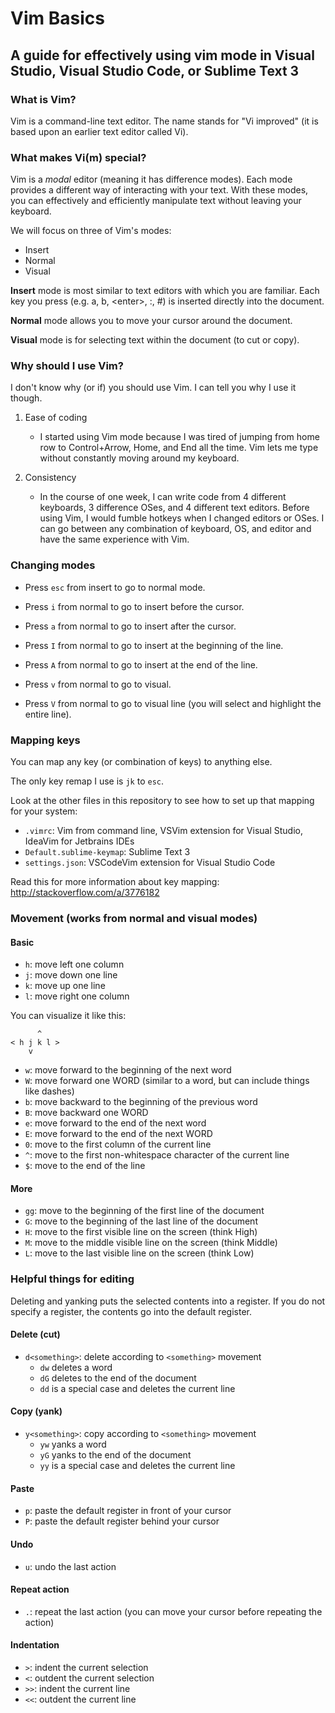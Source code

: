 # Vim Basics

## A guide for effectively using vim mode in Visual Studio, Visual Studio Code, or Sublime Text 3

### What is Vim?

Vim is a command-line text editor.
The name stands for "Vi improved" (it is based upon an earlier text editor called Vi).

### What makes Vi(m) special?

Vim is a _modal_ editor (meaning it has difference modes).
Each mode provides a different way of interacting with your text.
With these modes, you can effectively and efficiently manipulate text without leaving your keyboard.

We will focus on three of Vim's modes:
- Insert
- Normal
- Visual

**Insert** mode is most similar to text editors with which you are familiar.
Each key you press (e.g. a, b, \<enter\>, :, #) is inserted directly into the document.

**Normal** mode allows you to move your cursor around the document.

**Visual** mode is for selecting text within the document (to cut or copy).

### Why should I use Vim?

I don't know why (or if) you should use Vim. I can tell you why I use it though.

1. Ease of coding
    - I started using Vim mode because I was tired of jumping from home row to Control+Arrow, Home, and End all the time.
      Vim lets me type without constantly moving around my keyboard.

2. Consistency
    - In the course of one week, I can write code from 4 different keyboards, 3 difference OSes, and 4 different text editors.
      Before using Vim, I would fumble hotkeys when I changed editors or OSes.
      I can go between any combination of keyboard, OS, and editor and have the same experience with Vim.

### Changing modes

- Press `esc` from insert to go to normal mode.


- Press `i` from normal to go to insert before the cursor.
- Press `a` from normal to go to insert after the cursor.
- Press `I` from normal to go to insert at the beginning of the line.
- Press `A` from normal to go to insert at the end of the line.


- Press `v` from normal to go to visual.
- Press `V` from normal to go to visual line (you will select and highlight the entire line).

### Mapping keys

You can map any key (or combination of keys) to anything else.

The only key remap I use is `jk` to `esc`.

Look at the other files in this repository to see how to set up that mapping for your system:

- `.vimrc`: Vim from command line, VSVim extension for Visual Studio, IdeaVim for Jetbrains IDEs
- `Default.sublime-keymap`: Sublime Text 3
- `settings.json`: VSCodeVim extension for Visual Studio Code

Read this for more information about key mapping: http://stackoverflow.com/a/3776182

### Movement (works from normal and visual modes)

#### Basic

- `h`: move left one column
- `j`: move down one line
- `k`: move up one line
- `l`: move right one column

You can visualize it like this:
```
      ^
< h j k l >
    v
```

- `w`: move forward to the beginning of the next word
- `W`: move forward one WORD (similar to a word, but can include things like dashes)
- `b`: move backward to the beginning of the previous word
- `B`: move backward one WORD
- `e`: move forward to the end of the next word
- `E`: move forward to the end of the next WORD
- `0`: move to the first column of the current line
- `^`: move to the first non-whitespace character of the current line
- `$`: move to the end of the line

#### More

- `gg`: move to the beginning of the first line of the document
- `G`: move to the beginning of the last line of the document
- `H`: move to the first visible line on the screen (think High)
- `M`: move to the middle visible line on the screen (think Middle)
- `L`: move to the last visible line on the screen (think Low)

### Helpful things for editing

Deleting and yanking puts the selected contents into a register.
If you do not specify a register, the contents go into the default register.

#### Delete (cut)

- `d<something>`: delete according to `<something>` movement
  - `dw` deletes a word
  - `dG` deletes to the end of the document
  - `dd` is a special case and deletes the current line

#### Copy (yank)

- `y<something>`: copy according to `<something>` movement
  - `yw` yanks a word
  - `yG` yanks to the end of the document
  - `yy` is a special case and deletes the current line

#### Paste

- `p`: paste the default register in front of your cursor
- `P`: paste the default register behind your cursor

#### Undo

- `u`: undo the last action

#### Repeat action

- `.`: repeat the last action (you can move your cursor before repeating the action)

#### Indentation

- `>`: indent the current selection
- `<`: outdent the current selection
- `>>`: indent the current line
- `<<`: outdent the current line
